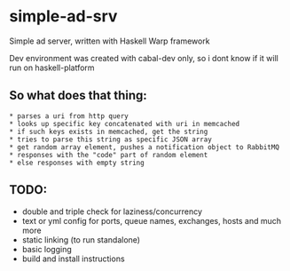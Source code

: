 simple-ad-srv
=============

Simple ad server, written with Haskell Warp framework

Dev environment was created with cabal-dev only, so i dont know if it will run on haskell-platform

So what does that thing:
--
    * parses a uri from http query
    * looks up specific key concatenated with uri in memcached
    * if such keys exists in memcached, get the string
    * tries to parse this string as specific JSON array
    * get random array element, pushes a notification object to RabbitMQ
    * responses with the "code" part of random element
    * else responses with empty string

TODO: 
--
* double and triple check for laziness/concurrency
* text or yml config for ports, queue names, exchanges, hosts and much more
* static linking (to run standalone)
* basic logging
* build and install instructions

